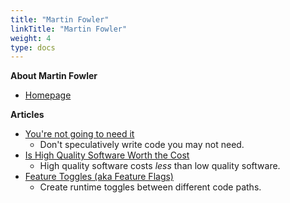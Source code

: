 ```yaml
---
title: "Martin Fowler"
linkTitle: "Martin Fowler"
weight: 4
type: docs
---
```


**About Martin Fowler**
* [Homepage](https://martinfowler.com/)

**Articles**
* [You're not going to need it](https://martinfowler.com/bliki/Yagni.html)
  * Don't speculatively write code you may not need.
* [Is High Quality Software Worth the Cost](https://martinfowler.com/articles/is-quality-worth-cost.html)
  * High quality software costs *less* than low quality software.
* [Feature Toggles (aka Feature Flags)](https://martinfowler.com/articles/feature-toggles.html)
  * Create runtime toggles between different code paths.
